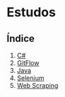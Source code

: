# Estudos

## Índice

1. [C#](https://github.com/abnersolivera/estudo/tree/main/CSharp)
2. [GitFlow](https://github.com/abnersolivera/estudo/tree/main/Fluxo%20de%20Desenvolvimento%20com%20GitFlow)
3. [Java](https://github.com/abnersolivera/estudo/tree/main/Java)
4. [Selenium](https://github.com/abnersolivera/estudo/tree/main/Selenium)
5. [Web Scraping]()
